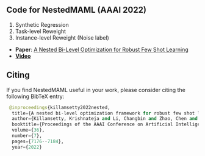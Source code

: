 ## Code for NestedMAML (AAAI 2022)

1. Synthetic Regression
2. Task-level Reweight
3. Instance-level Reweight (Noise label)


- **Paper**: [A Nested Bi-Level Optimization for Robust Few Shot Learning](https://ojs.aaai.org/index.php/AAAI/article/view/20678)
- **[Video](https://aaai-2022.virtualchair.net/poster_aaai11659)**

## Citing
If you find NestedMAML useful in your work, please consider citing the following BibTeX entry:
```python
 @inproceedings{killamsetty2022nested, 
  title={A nested bi-level optimization framework for robust few shot learning}, 
  author={Killamsetty, Krishnateja and Li, Changbin and Zhao, Chen and Chen, Feng and Iyer, Rishabh}, 
  booktitle={Proceedings of the AAAI Conference on Artificial Intelligence}, 
  volume={36}, 
  number={7}, 
  pages={7176--7184}, 
  year={2022} 
```
